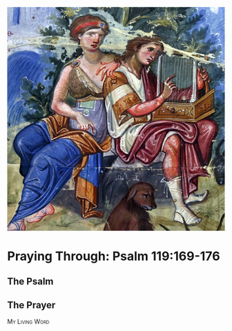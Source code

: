 <img class="intro-right" src="art-paris-psalter.jpg">

<style>
  li {list-style-type: none;}
  p + ul {
    margin-top: -18px;
}
</style>

# Praying Through: Psalm 119:169-176

## The Psalm



## The Prayer

<div style="font-variant: small-caps;">
My Living Word
</div>
